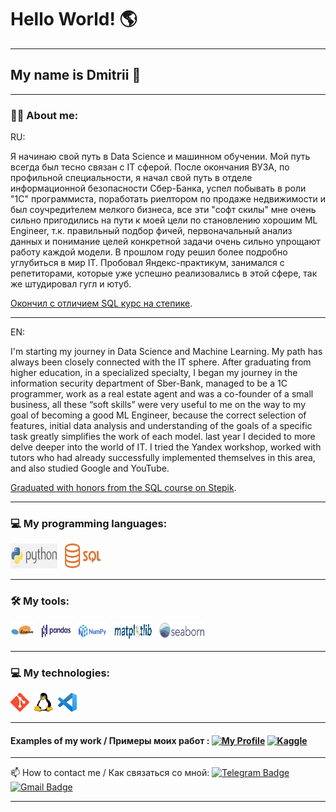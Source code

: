 # Hello World!  :earth_americas:
---
## My name is Dmitrii :boy:

---

### :man_technologist: About me:

RU:

Я начинаю свой путь в Data Science и машинном обучении. Мой путь всегда был тесно связан с IT сферой. После окончания ВУЗА, по профильной специальности, я начал свой путь в отделе информационной безопасности Сбер-Банка, успел побывать в роли "1С" программиста, поработать риелтором по продаже недвижимости и был соучреди́телем мелкого бизнеса, все эти "софт скилы" мне очень сильно пригодились на пути к моей цели по становлению хорошим ML Engineer, т.к. правильный подбор фичей, первоначальный анализ данных и понимание целей конкретной задачи очень сильно упрощают работу каждой модели. В прошлом году решил более подробно углубиться в мир IT.
Пробовал Яндекс-практикум, занимался с репетиторами, которые уже успешно реализовались в этой сфере, так же штудировал гугл и ютуб. 

[Окончил с отличием SQL курс на степике](https://stepik.org/cert/2261370).

---
EN:

I'm starting my journey in Data Science and Machine Learning. My path has always been closely connected with the IT sphere. After graduating from higher education, in a specialized specialty, I began my journey in the information security department of Sber-Bank, managed to be a 1C programmer, work as a real estate agent and was a co-founder of a small business, all these “soft skills” were very useful to me on the way to my goal of becoming a good ML Engineer, because the correct selection of features, initial data analysis and understanding of the goals of a specific task greatly simplifies the work of each model. last year I decided to more delve deeper into the world of IT.
I tried the Yandex workshop, worked with tutors who had already successfully implemented themselves in this area, and also studied Google and YouTube.

[Graduated with honors from the SQL course on Stepik](https://stepik.org/cert/2261370?lang=en).


---
### 💻 My programming languages:

<div>
  <img src="https://github.com/JustLikeF1re/justlikef1re/blob/main/some_stuff/python_2.jpg?raw=true" title="Python" alt="git" width="75" height="40"/>&nbsp
  <img src="https://github.com/JustLikeF1re/justlikef1re/blob/main/some_stuff/Sql_.png?raw=true" title="SQL" alt="git" width="65" height="40"/>&nbsp
</div>


---
### 🛠 My tools:

<div>
  <img src="https://github.com/JustLikeF1re/justlikef1re/blob/main/some_stuff/sklearn_.png?raw=true" title="Scikit learn" alt="git" width="40" height="30"/>&nbsp
  <img src="https://github.com/JustLikeF1re/justlikef1re/blob/main/some_stuff/pandas_.png?raw=true" title="Pandas" alt="git" width="50" height="30"/>&nbsp
  <img src="https://github.com/JustLikeF1re/justlikef1re/blob/main/some_stuff/numpy_.png?raw=true" title="NumPy" alt="git" width="50" height="30"/>&nbsp
  <img src="https://github.com/JustLikeF1re/justlikef1re/blob/main/some_stuff/matplotlib_.png?raw=true" title="Matplotlib" alt="git" width="65" height="30"/>&nbsp 
  <img src="https://github.com/JustLikeF1re/justlikef1re/blob/main/some_stuff/seaborn_.png?raw=true" title="Seaborn" alt="git" width="75" height="30"/>&nbsp           
</div>

---
### 💻 My technologies:
<div>
  <img src="https://github.com/JustLikeF1re/justlikef1re/blob/main/some_stuff/git_.png?raw=true" title="Git" alt="git" width="30" height="30"/>&nbsp
  <img src="https://github.com/JustLikeF1re/justlikef1re/blob/main/some_stuff/linux_.jpeg?raw=true" title="Linux" alt="Linux" width="30" height="30"/>&nbsp
  <img src="https://github.com/JustLikeF1re/justlikef1re/blob/main/some_stuff/vsc_.jpeg?raw=true" title="Visual Studio Code" alt="Linux" width="30" height="30"/>&nbsp 
<div>

---
#### Examples of my work / Примеры моих работ : [![My Profile](https://img.shields.io/badge/My%20Profile-8A2BE2)](https://github.com/JustLikeF1re/My_Profile) [![Kaggle](https://img.shields.io/badge/-Check%20my%20kaggle-blue?style=flat&logo=Kaggle&logoColor=white)](https://www.kaggle.com/justlikef1re)

---

:mailbox: How to contact me / Как связаться со мной: [![Telegram Badge](https://img.shields.io/badge/-Telegram-blue?style=flat&logo=Telegram&logoColor=white)](https://t.me/JustLikeFlame) [![Gmail Badge](https://img.shields.io/badge/-Gmail-red?style=flat&logo=Gmail&logoColor=white)](mailto:skainett@gmail.com)

---
